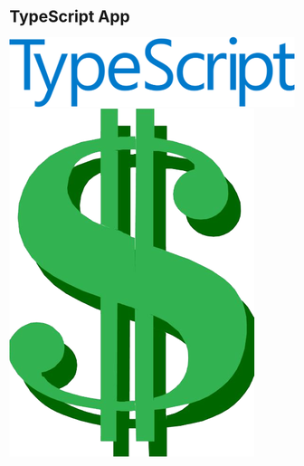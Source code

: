 # TypeScript App

![TypeScriptLogo](/resources/typescriptLogo.png) ![LogoTypeScriptApp](/resources/dollar-signs-transparent-4.png)
